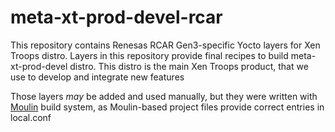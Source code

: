 # meta-xt-prod-devel-rcar #

This repository contains Renesas RCAR Gen3-specific Yocto layers for
Xen Troops distro. Layers in this repository provide final recipes to
build meta-xt-prod-devel distro. This distro is the main Xen Troops
product, that we use to develop and integrate new features

Those layers *may* be added and used manually, but they were written
with [Moulin](https://moulin.readthedocs.io/en/latest/) build system,
as Moulin-based project files provide correct entries in local.conf
